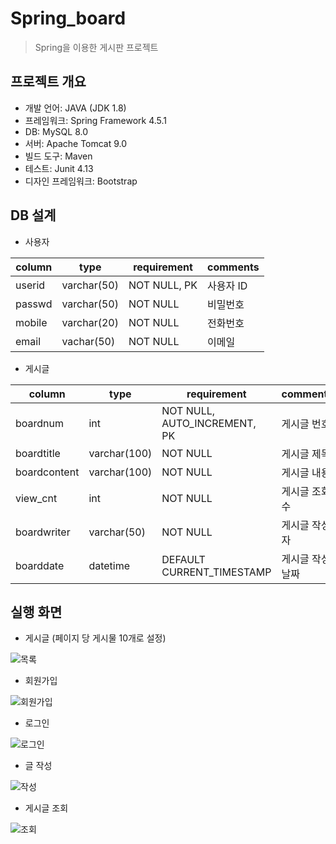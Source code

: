 # Spring_board
> Spring을 이용한 게시판 프로젝트
   
## 프로젝트 개요
* 개발 언어: JAVA (JDK 1.8)
* 프레임워크: Spring Framework 4.5.1
* DB: MySQL 8.0
* 서버: Apache Tomcat 9.0
* 빌드 도구: Maven
* 테스트: Junit 4.13
* 디자인 프레임워크: Bootstrap

## DB 설계
* 사용자 

| column | type        | requirement | comments  |
|--------|-------------|--------------|---------- |
| userid | varchar(50) | NOT NULL, PK | 사용자 ID |
| passwd | varchar(50) | NOT NULL     | 비밀번호  |
| mobile | varchar(20) | NOT NULL     | 전화번호  |
| email  | vachar(50)  | NOT NULL     | 이메일    |

* 게시글

| column       | type         |     requirement             | comments |
|--------------|--------------|-----------------------------|----------|
| boardnum     | int          | NOT NULL, AUTO_INCREMENT, PK | 게시글 번호 |
| boardtitle   | varchar(100)  | NOT NULL                    | 게시글 제목 |
| boardcontent | varchar(100) | NOT NULL                    | 게시글 내용 |
| view_cnt     | int          | NOT NULL                    | 게시글 조회수 |
| boardwriter  | varchar(50)  | NOT NULL                    | 게시글 작성자 |
| boarddate    | datetime     | DEFAULT CURRENT_TIMESTAMP   | 게시글 작성 날짜 |

## 실행 화면
* 게시글 (페이지 당 게시물 10개로 설정)

![목록](https://user-images.githubusercontent.com/74246386/160269394-1de86ed7-f382-4cb1-8bea-06102748ba40.png)

* 회원가입

![회원가입](https://user-images.githubusercontent.com/74246386/160269353-9393ee62-c880-494a-ad7c-b9f075528376.png)

* 로그인

![로그인](https://user-images.githubusercontent.com/74246386/160269380-0688ee85-ba7b-42e8-a117-607f305e7f7e.png)

* 글 작성

![작성](https://user-images.githubusercontent.com/74246386/160269514-c7194271-8c1b-4d64-a66f-9b547e82744b.png)

* 게시글 조회

![조회](https://user-images.githubusercontent.com/74246386/160269516-0a918c37-6768-4a04-818e-bcd6cd301e32.png)

